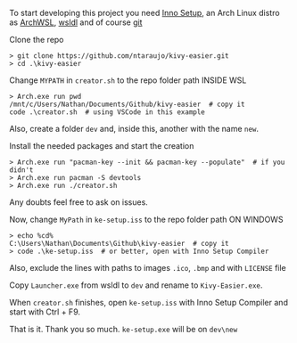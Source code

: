 To start developing this project you need [Inno Setup](https://jrsoftware.org/download.php/is.exe), an Arch Linux distro as [ArchWSL](https://github.com/yuk7/ArchWSL), [wsldl](https://github.com/yuk7/wsldl/releases/latest) and of course [git](https://git-scm.com/download/win)

Clone the repo
```
> git clone https://github.com/ntaraujo/kivy-easier.git
> cd .\kivy-easier
```

Change `MYPATH` in `creator.sh` to the repo folder path INSIDE WSL
```
> Arch.exe run pwd
/mnt/c/Users/Nathan/Documents/Github/kivy-easier  # copy it
code .\creator.sh  # using VSCode in this example
```
Also, create a folder `dev` and, inside this, another with the name `new`.

Install the needed packages and start the creation
```
> Arch.exe run "pacman-key --init && pacman-key --populate"  # if you didn't
> Arch.exe run pacman -S devtools
> Arch.exe run ./creator.sh
```
Any doubts feel free to ask on issues.

Now, change `MyPath` in `ke-setup.iss` to the repo folder path ON WINDOWS
```
> echo %cd%
C:\Users\Nathan\Documents\Github\kivy-easier  # copy it
> code .\ke-setup.iss  # or better, open with Inno Setup Compiler
```
Also, exclude the lines with paths to images `.ico`, `.bmp` and with `LICENSE` file

Copy `Launcher.exe` from wsldl to `dev` and rename to `Kivy-Easier.exe`.

When `creator.sh` finishes, open `ke-setup.iss` with Inno Setup Compiler and start with Ctrl + F9.

That is it. Thank you so much. `ke-setup.exe` will be on `dev\new`
